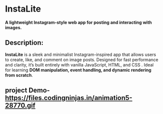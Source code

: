 # InstaLite
**A lightweight Instagram-style web app for posting and interacting with images.**

## Description:
**InstaLite** is a sleek and minimalist Instagram-inspired app that allows users to create, like, and comment on image posts. Designed for fast performance and clarity, it’s built entirely with vanilla JavaScript, HTML, and CSS . Ideal for learning **DOM manipulation, event handling, and dynamic rendering from scratch**.

## project Demo- https://files.codingninjas.in/animation5-28770.gif
